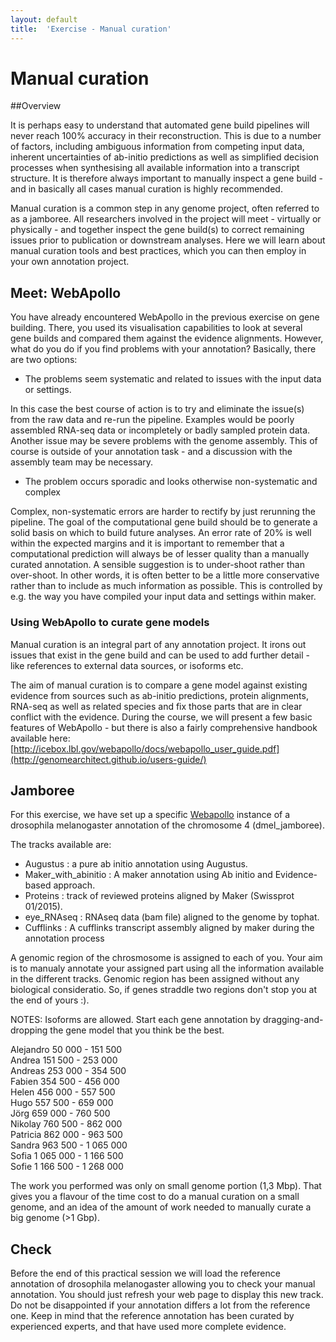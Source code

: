 ```yaml
---
layout: default
title:  'Exercise - Manual curation'
---
```


# Manual curation
##Overview

It is perhaps easy to understand that automated gene build pipelines will never reach 100% accuracy in their reconstruction. This is due to a number of factors, including ambiguous information from competing input data, inherent uncertainties of ab-initio predictions as well as simplified decision processes when synthesising all available information into a transcript structure. It is therefore always important to manually inspect a gene build - and in basically all cases manual curation is highly recommended.

Manual curation is a common step in any genome project, often referred to as a jamboree. All researchers involved in the project will meet - virtually or physically - and together inspect the gene build(s) to correct remaining issues prior to publication or downstream analyses. Here we will learn about manual curation tools and best practices, which you can then employ in your own annotation project.
## Meet: WebApollo

You have already encountered WebApollo in the previous exercise on gene building. There, you used its visualisation capabilities to look at several gene builds and compared them against the evidence alignments. However, what do you do if you find problems with your annotation? Basically, there are two options:

- The problems seem systematic and related to issues with the input data or settings.

In this case the best course of action is to try and eliminate the issue(s) from the raw data and re-run the pipeline. Examples would be poorly assembled RNA-seq data or incompletely or badly sampled protein data. Another issue may be severe problems with the genome assembly. This of course is outside of your annotation task - and a discussion with the assembly team may be necessary.

- The problem occurs sporadic and looks otherwise non-systematic and complex

Complex, non-systematic errors are harder to rectify by just rerunning the pipeline. The goal of the computational gene build should be to generate a solid basis on which to build future analyses. An error rate of 20% is well within the expected margins and it is important to remember that a computational prediction will always be of lesser quality than a manually curated annotation. A sensible suggestion is to under-shoot rather than over-shoot. In other words, it is often better to be a little more conservative rather than to include as much information as possible. This is controlled by e.g. the way you have compiled your input data and settings within maker.
### Using WebApollo to curate gene models

Manual curation is an integral part of any annotation project. It irons out issues that exist in the gene build and can be used to add further detail - like references to external data sources, or isoforms etc.

The aim of manual curation is to compare a gene model against existing evidence from sources such as ab-initio predictions, protein alignments, RNA-seq as well as related species and fix those parts that are in clear conflict with the evidence. During the course, we will present a few basic features of WebApollo - but there is also a fairly comprehensive handbook available here: [http://icebox.lbl.gov/webapollo/docs/webapollo_user_guide.pdf](http://genomearchitect.github.io/users-guide/)

## Jamboree

For this exercise, we have set up a specific [Webapollo](http://annotation-prod.scilifelab.se:8080/NBIS_gp1/annotator/index) instance of a drosophila melanogaster annotation of the chromosome 4 (dmel_jamboree).  

The tracks available are:  

- Augustus : a pure ab initio annotation using Augustus.
- Maker\_with\_abinitio : A maker annotation using Ab initio and Evidence-based approach.  
- Proteins : track of reviewed proteins aligned by Maker (Swissprot 01/2015). 
- eye_RNAseq : RNAseq data (bam file) aligned to the genome by tophat.  
- Cufflinks : A cufflinks transcript assembly aligned by maker during the annotation process  

A genomic region of the chrosmosome is assigned to each of you. Your aim is to manualy annotate your assigned part using all the information available in the different tracks. Genomic region has been assigned without any biological consideratio. So, if genes straddle two regions don't stop you at the end of yours :).  

NOTES: Isoforms are allowed. Start each gene annotation by dragging-and-dropping the gene model that you think be the best. 

Alejandro     	50 000 - 151 500
<br/>Andrea	        151 500	- 253 000
<br/>Andreas	        253 000	- 354 500
<br/>Fabien	        354 500 - 456 000
<br/>Helen	          456 000	- 557 500
<br/>Hugo	          557 500	- 659 000
<br/>Jörg	          659 000	- 760 500
<br/>Nikolay	        760 500	- 862 000
<br/>Patricia	      862 000	- 963 500
<br/>Sandra	        963 500	- 1 065 000
<br/>Sofia	          1 065 000	- 1 166 500
<br/>Sofie	          1 166 500	- 1 268 000 


The work you performed was only on small genome portion (1,3 Mbp). That gives you a flavour of the time cost to do a manual curation on a small genome, and an idea of the amount of work needed to manually curate a big genome (>1 Gbp).

## Check

Before the end of this practical session we will load the reference annotation of drosophila melanogaster allowing you to check your manual annotation. You should just refresh your web page to display this new track.  
Do not be disappointed if your annotation differs a lot from the reference one. Keep in mind that the reference annotation has been curated by experienced experts, and that have used more complete evidence.
